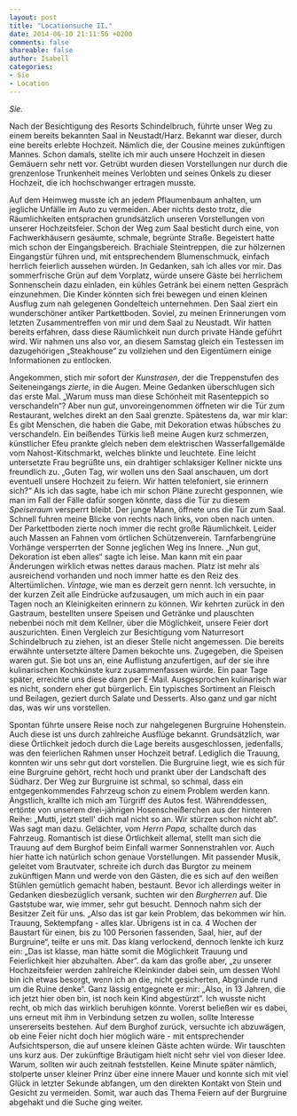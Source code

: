 ```yaml
---
layout: post
title: "Locationsuche II."
date: 2014-06-10 21:11:56 +0200
comments: false
shareable: false
author: Isabell
categories: 
- Sie
- Location
---
```


*Sie.*

Nach der Besichtigung des Resorts Schindelbruch, führte unser Weg zu einem bereits bekannten Saal in Neustadt/Harz. Bekannt war dieser, durch eine bereits erlebte Hochzeit. Nämlich die, der Cousine meines zukünftigen Mannes. Schon damals, stellte ich mir auch unsere Hochzeit in diesen Gemäuern sehr nett vor. Getrübt wurden diesen Vorstellungen nur durch die grenzenlose Trunkenheit meines Verlobten und seines Onkels zu dieser Hochzeit, die ich hochschwanger ertragen musste. 

<!-- more -->

Auf dem Heimweg musste ich an jedem Pflaumenbaum anhalten, um jegliche Unfälle im Auto zu vermeiden. Aber nichts desto trotz, die Räumlichkeiten entsprachen grundsätzlich unseren Vorstellungen von unserer Hochzeitsfeier. Schon der Weg zum Saal besticht durch eine, von Fachwerkhäusern gesäumte, schmale, begrünte Straße. Begeistert hatte mich schon der Eingangsbereich. Brachiale Steintreppen, die zur hölzernen Eingangstür führen und, mit entsprechendem Blumenschmuck, einfach herrlich feierlich aussehen würden. In Gedanken, sah ich alles vor mir. Das sommerfrische Grün auf dem Vorplatz, würde unsere Gäste bei herrlichem Sonnenschein dazu einladen, ein kühles Getränk bei einem netten Gespräch einzunehmen. Die Kinder könnten sich frei bewegen und einen kleinen Ausflug zum nah gelegenen Gondelteich unternehmen. Den Saal ziert ein wunderschöner antiker Partkettboden. Soviel, zu meinen Erinnerungen vom letzten Zusammentreffen von mir und dem Saal zu Neustadt. Wir hatten bereits erfahren, dass diese Räumlichkeit nun durch private Hände geführt wird. Wir nahmen uns also vor, an diesem Samstag gleich ein Testessen im dazugehörigen &bdquo;Steakhouse&ldquo; zu vollziehen und den Eigentümern einige Informationen zu entlocken.

Angekommen, stich mir sofort der *Kunstrasen*, der die Treppenstufen des Seiteneingangs *zierte*, in die Augen. Meine Gedanken überschlugen sich das erste Mal. &bdquo;Warum muss man diese Schönheit mit Rasenteppich so verschandeln&ldquo;? Aber nun gut, unvoreingenommen öffneten wir die Tür zum Restaurant, welches direkt an den Saal grenzte. Spätestens da, war mir klar: Es gibt Menschen, die haben die Gabe, mit Dekoration etwas hübsches zu verschandeln. Ein beißendes Türkis ließ meine Augen kurz schmerzen, künstlicher Efeu prankte gleich neben dem elektrischen Wasserfallgemälde vom Nahost-Kitschmarkt, welches blinkte und leuchtete. Eine leicht untersetzte Frau begrüßte uns, ein drahtiger schlaksiger Kellner nickte uns freundlich zu. &bdquo;Guten Tag, wir wollen uns den Saal anschauen, um dort eventuell unsere Hochzeit zu feiern. Wir hatten telefoniert, sie erinnern sich?&ldquo; Als ich das sagte, habe ich mir schon Pläne zurecht gesponnen, wie man im Fall der Fälle dafür sorgen könnte, dass die Tür zu diesem *Speiseraum* versperrt bleibt. Der junge Mann, öffnete uns die Tür zum Saal. Schnell fuhren meine Blicke von rechts nach links, von oben nach unten. Der Parkettboden zierte noch immer die recht große Räumlichkeit. Leider auch Massen an Fahnen vom örtlichen Schützenverein. Tarnfarbengrüne Vorhänge versperrten der Sonne jeglichen Weg ins Innere. &bdquo;Nun gut, Dekoration ist eben alles&ldquo; sagte ich leise. Man kann mit ein paar Änderungen wirklich etwas nettes daraus machen. Platz ist mehr als ausreichend vorhanden und noch immer hatte es den Reiz des Altertümlichen. *Vintage*, wie man es derzeit gern nennt. Ich versuchte, in der kurzen Zeit alle Eindrücke aufzusaugen, um mich auch in ein paar Tagen noch an Kleinigkeiten erinnern zu können. Wir kehrten zurück in den Gastraum, bestellten unsere Speisen und Getränke und plauschten nebenbei noch mit dem Kellner, über die Möglichkeit, unsere Feier dort auszurichten. Einen Vergleich zur Besichtigung vom Naturresort Schindelbruch zu ziehen, ist an dieser Stelle nicht angemessen. Die bereits erwähnte untersetzte ältere Damen bekochte uns. Zugegeben, die Speisen waren gut. Sie bot uns an, eine Auflistung anzufertigen, auf der sie ihre kulinarischen Kochkünste kurz zusammenfassen würde. Ein paar Tage später, erreichte uns diese dann per E-Mail. Ausgesprochen kulinarisch war es nicht, sondern eher gut bürgerlich. Ein typisches Sortiment an Fleisch und Beilagen, geziert durch Salate und Desserts. Also ganz und gar nicht das, was wir uns vorstellen.  

Spontan führte unsere Reise noch zur nahgelegenen Burgruine Hohenstein. Auch diese ist uns durch zahlreiche Ausflüge bekannt. Grundsätzlich, war diese Örtlichkeit jedoch durch die Lage bereits ausgeschlossen, jedenfalls, was den feierlichen Rahmen unser Hochzeit betraf. Lediglich die Trauung, konnten wir uns sehr gut dort vorstellen. Die Burgruine liegt, wie es sich für eine Burgruine gehört, recht hoch und prankt über der Landschaft des Südharz. Der Weg zur Burgruine ist schmal, so schmal, dass ein entgegenkommendes Fahrzeug schon zu einem Problem werden kann. Ängstlich, krallte ich mich am Türgriff des Autos fest. Währenddessen, ertönte von unserem drei-jährigen Hosenscheißerchen aus der hinteren Reihe: &bdquo;Mutti, jetzt stell' dich mal nicht so an. Wir stürzen schon nicht ab&ldquo;. Was sagt man dazu. Gelächter, vom *Herrn Papa,* schallte durch das Fahrzeug. Romantisch ist diese Örtlichkeit allemal, stellt man sich die Trauung auf dem Burghof beim Einfall warmer Sonnenstrahlen vor. Auch hier hatte ich natürlich schon genaue Vorstellungen. Mit passender Musik, geleitet vom Brautvater, schreite ich durch das Burgtor zu meinem zukünftigen Mann und werde von den Gästen, die es sich auf den weißen Stühlen gemütlich gemacht haben, bestaunt. Bevor ich allerdings weiter in Gedanken diesbezüglich versank, suchten wir den *Burgherren* auf. Die Gaststube war, wie immer, sehr gut besucht. Dennoch nahm sich der Besitzer Zeit für uns. &bdquo;Also das ist gar kein Problem, das bekommen wir hin. Trauung, Sektempfang - alles klar. Übrigens ist in ca. 4 Wochen der Baustart für einen, bis zu 100 Personen fassenden, Saal, hier, auf der Burgruine&ldquo;, teilte er uns mit. Das klang verlockend, dennoch lenkte ich kurz ein: &bdquo;Das ist klasse, man hätte somit die Möglichkeit Trauung und Feierlichkeit hier abzuhalten. Aber&ldquo;. da kam das große aber, &bdquo;zu unserer Hochzeitsfeier werden zahlreiche Kleinkinder dabei sein, um dessen Wohl bin ich etwas besorgt, wenn ich an die, nicht gesicherten, Abgründe rund um die Ruine denke&ldquo;. Ganz lässig entgegnete er mir: &bdquo;Also, in 13 Jahren, die ich jetzt hier oben bin, ist noch kein Kind abgestürzt&ldquo;. Ich wusste nicht recht, ob mich das wirklich beruhigen könnte. Vorerst beließen wir es dabei, uns erneut mit ihm in Verbindung setzen zu wollen, sollte Interesse unsererseits bestehen. Auf dem Burghof zurück, versuchte ich abzuwägen, ob eine Feier nicht doch hier möglich wäre - mit entsprechender Aufsichtsperson, die auf unsere kleinen Gäste achten würde. Wir tauschten uns kurz aus. Der zukünftige Bräutigam hielt nicht sehr viel von dieser Idee. Warum, sollten wir auch zeitnah feststellen. Keine Minute später nämlich, stolperte unser kleiner Prinz über eine innere Mauer und konnte sich mit viel Glück in letzter Sekunde abfangen, um den direkten Kontakt von Stein und Gesicht zu vermeiden. Somit, war auch das Thema Feiern auf der Burgruine abgehakt und die Suche ging weiter. 